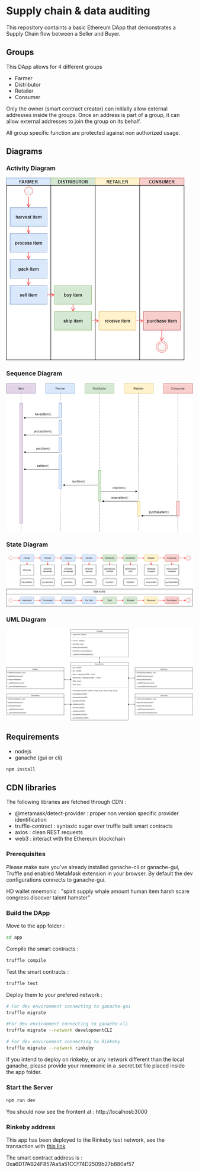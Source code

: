 # Supply chain & data auditing

This repository containts a basic Ethereum DApp that demonstrates a Supply Chain flow between a Seller and Buyer. 

## Groups

This DApp allows for 4 different groups

- Farmer
- Distributor
- Retailer
- Consumer

Only the owner (smart contract creator) can initially allow external addresses inside the groups.
Once an address is part of a group, it can allow external addresses to join the group on its behalf.

All group specific function are protected against non authorized usage.

## Diagrams

### Activity Diagram 

![Activity](https://github.com/hroussille/BC-SupplyChain/blob/master/images/Activity.png)

### Sequence Diagram

![Sequence](https://github.com/hroussille/BC-SupplyChain/blob/master/images/Sequence.png)

### State Diagram

![State](https://github.com/hroussille/BC-SupplyChain/blob/master/images/State.png)

### UML Diagram

![UML](https://github.com/hroussille/BC-SupplyChain/blob/master/images/UML.png)


## Requirements

- nodejs
- ganache (gui or cli)

```sh
npm install
```

## CDN libraries

The following libraries are fetched through CDN :
- @metamask/detect-provider : proper non version specific provider identification
- truffle-contract : syntaxic sugar over truffle built smart contracts
- axios : clean REST requests
- web3 : interact with the Ethereum blockchain

### Prerequisites

Please make sure you've already installed ganache-cli or ganache-gui, Truffle and enabled MetaMask extension in your browser.
By default the dev configurations connects to ganache-gui.

HD wallet mnemonic : "spirit supply whale amount human item harsh scare congress discover talent hamster"

### Build the DApp

Move to the app folder :

```sh
cd app
```

Compile the smart contracts :

```sh
truffle compile
```

Test the smart contracts :

```sh
truffle test
```

Deploy them to your prefered network :

```sh
# For dev environment connecting to ganache-gui
truffle migrate
```

```sh
#For dev environment connecting to ganache-cli
truffle migrate --network developmentCLI
```

```sh
# For dev environment connecting to Rinkeby
truffle migrate --network rinkeby
```

If you intend to deploy on rinkeby, or any network different than the local ganache, please provide your mnemonic in a .secret.txt file placed inside the app folder.

### Start the Server

```sh
npm run dev
```

You should now see the frontent at : http://localhost:3000


### Rinkeby address

This app has been deployed to the Rinkeby test network, see the transaction with [this link](https://rinkeby.etherscan.io/tx/0xf44c7d04e80169be86ffaddb18713f6a2a2b47e2e50d4fc19fc1a251e9ade301)

The smart contract address is : 0xa6D17AB24F857Aa5a51CCf74D2509b27b880af57